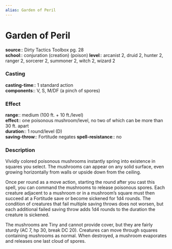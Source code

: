 ```yaml
---
alias: Garden of Peril
---
```


# Garden of Peril 

**source**:: Dirty Tactics Toolbox pg. 28  
**school**:: conjuration (creation) (poison)
**level**:: arcanist 2, druid 2, hunter 2, ranger 2, sorcerer 2, summoner 2, witch 2, wizard 2

### Casting 

**casting-time**:: 1 standard action  
**components**:: V, S, M/DF (a pinch of spores)

### Effect 

**range**:: medium (100 ft. + 10 ft./level)  
**effect**:: one poisonous mushroom/level, no two of which can be more than 30 ft. apart  
**duration**:: 1 round/level (D)  
**saving-throw**:: Fortitude negates
**spell-resistance**:: no

### Description 

Vividly colored poisonous mushrooms instantly spring into existence in squares you select. The mushrooms can appear on any solid surface, even growing horizontally from walls or upside down from the ceiling.  
  
Once per round as a move action, starting the round after you cast this spell, you can command the mushrooms to release poisonous spores. Each creature adjacent to a mushroom or in a mushroom’s square must then succeed at a Fortitude save or become sickened for 1d4 rounds. The condition of creatures that fail multiple saving throws does not worsen, but each additional failed saving throw adds 1d4 rounds to the duration the creature is sickened.  
  
The mushrooms are Tiny and cannot provide cover, but they are fairly sturdy (AC 7, hp 30, break DC 20). Creatures can move through squares containing mushrooms as normal. When destroyed, a mushroom evaporates and releases one last cloud of spores.
